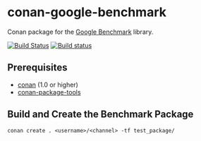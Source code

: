 # conan-google-benchmark

Conan package for the [Google Benchmark](https://github.com/google/benchmark) library.

[![Build Status](https://travis-ci.org/jjones646/conan-google-benchmark.svg?branch=release/v1.3.0)](https://travis-ci.org/jjones646/conan-google-benchmark)
[![Build status](https://ci.appveyor.com/api/projects/status/g0thoc0a3rvb7134?svg=true)](https://ci.appveyor.com/project/jjones646/conan-google-benchmark)

## Prerequisites
- [conan](https://github.com/conan-io/conan) (1.0 or higher)
- [conan-package-tools](https://github.com/conan-io/conan-package-tools)

## Build and Create the Benchmark Package
```
conan create . <username>/<channel> -tf test_package/
```
